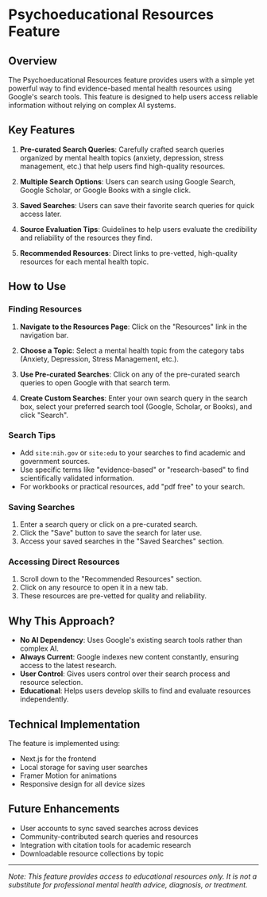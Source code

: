 # Psychoeducational Resources Feature

## Overview

The Psychoeducational Resources feature provides users with a simple yet powerful way to find evidence-based mental health resources using Google's search tools. This feature is designed to help users access reliable information without relying on complex AI systems.

## Key Features

1. **Pre-curated Search Queries**: Carefully crafted search queries organized by mental health topics (anxiety, depression, stress management, etc.) that help users find high-quality resources.

2. **Multiple Search Options**: Users can search using Google Search, Google Scholar, or Google Books with a single click.

3. **Saved Searches**: Users can save their favorite search queries for quick access later.

4. **Source Evaluation Tips**: Guidelines to help users evaluate the credibility and reliability of the resources they find.

5. **Recommended Resources**: Direct links to pre-vetted, high-quality resources for each mental health topic.

## How to Use

### Finding Resources

1. **Navigate to the Resources Page**: Click on the "Resources" link in the navigation bar.

2. **Choose a Topic**: Select a mental health topic from the category tabs (Anxiety, Depression, Stress Management, etc.).

3. **Use Pre-curated Searches**: Click on any of the pre-curated search queries to open Google with that search term.

4. **Create Custom Searches**: Enter your own search query in the search box, select your preferred search tool (Google, Scholar, or Books), and click "Search".

### Search Tips

- Add `site:nih.gov` or `site:edu` to your searches to find academic and government sources.
- Use specific terms like "evidence-based" or "research-based" to find scientifically validated information.
- For workbooks or practical resources, add "pdf free" to your search.

### Saving Searches

1. Enter a search query or click on a pre-curated search.
2. Click the "Save" button to save the search for later use.
3. Access your saved searches in the "Saved Searches" section.

### Accessing Direct Resources

1. Scroll down to the "Recommended Resources" section.
2. Click on any resource to open it in a new tab.
3. These resources are pre-vetted for quality and reliability.

## Why This Approach?

- **No AI Dependency**: Uses Google's existing search tools rather than complex AI.
- **Always Current**: Google indexes new content constantly, ensuring access to the latest research.
- **User Control**: Gives users control over their search process and resource selection.
- **Educational**: Helps users develop skills to find and evaluate resources independently.

## Technical Implementation

The feature is implemented using:
- Next.js for the frontend
- Local storage for saving user searches
- Framer Motion for animations
- Responsive design for all device sizes

## Future Enhancements

- User accounts to sync saved searches across devices
- Community-contributed search queries and resources
- Integration with citation tools for academic research
- Downloadable resource collections by topic

---

*Note: This feature provides access to educational resources only. It is not a substitute for professional mental health advice, diagnosis, or treatment.* 